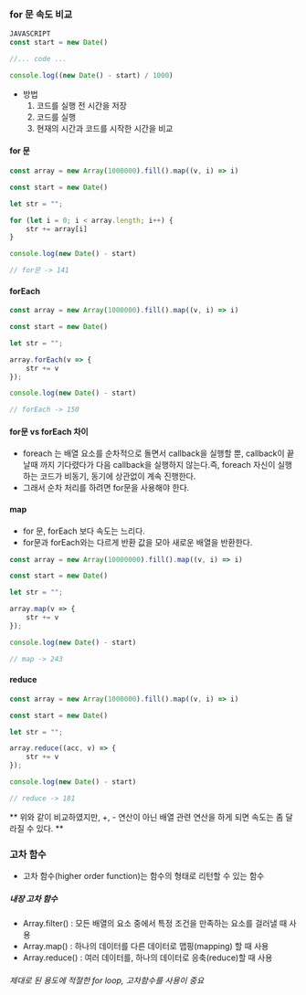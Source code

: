 ### for 문 속도 비교
```javascript
JAVASCRIPT
const start = new Date()

//... code ...

console.log((new Date() - start) / 1000)
```
- 방법
  1. 코드를 실행 전 시간을 저장
  2. 코드를 실행
  3. 현재의 시간과 코드를 시작한 시간을 비교

#### for 문
```javascript
const array = new Array(1000000).fill().map((v, i) => i)

const start = new Date()

let str = "";

for (let i = 0; i < array.length; i++) {
    str += array[i]
}

console.log(new Date() - start)

// for문 -> 141
```
#### forEach
```javascript
const array = new Array(1000000).fill().map((v, i) => i)

const start = new Date()

let str = "";

array.forEach(v => {
    str += v
});

console.log(new Date() - start)

// forEach -> 150
```

#### for문 vs forEach 차이
- foreach 는 배열 요소를 순차적으로 돌면서 callback을 실행할 뿐, callback이 끝날때 까지 기다렸다가 다음 callback을 실행하지 않는다.즉, foreach 자신이 실행하는 코드가 비동기, 동기에 상관없이 계속 진행한다.
- 그래서 순차 처리를 하려면 for문을 사용해야 한다.


#### map
- for 문, forEach 보다 속도는 느리다.
- for문과 forEach와는 다르게 반환 값을 모아 새로운 배열을 반환한다.

```javascript
const array = new Array(10000000).fill().map((v, i) => i)

const start = new Date()

let str = "";

array.map(v => {
    str += v
});

console.log(new Date() - start)

// map -> 243
```

#### reduce
```javascript
const array = new Array(1000000).fill().map((v, i) => i)

const start = new Date()

let str = "";

array.reduce((acc, v) => {
    str += v
});

console.log(new Date() - start)

// reduce -> 181
```

** 위와 같이 비교하였지만, +, - 연산이 아닌 배열 관련 연산을 하게 되면 속도는 좀 달라질 수 있다. ** 

### 고차 함수
- 고차 함수(higher order function)는 함수의 형태로 리턴할 수 있는 함수
##### 내장 고차 함수
- Array.filter() : 모든 배열의 요소 중에서 특정 조건을 만족하는 요소를 걸러낼 때 사용
- Array.map() : 하나의 데이터를 다른 데이터로 맵핑(mapping) 할 때 사용
- Array.reduce() : 여러 데이터를, 하나의 데이터로 응축(reduce)할 때 사용


###### 제대로 된 용도에 적절한 for loop, 고차함수를 사용이 중요
